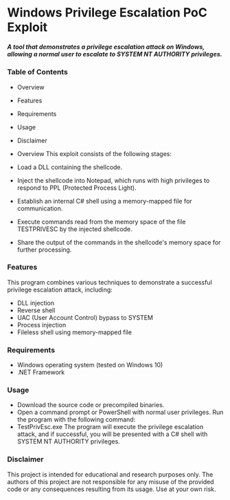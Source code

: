 # Windows Privilege Escalation PoC Exploit
##### A tool that demonstrates a privilege escalation attack on Windows, allowing a normal user to escalate to SYSTEM NT AUTHORITY privileges.

### Table of Contents
- Overview
- Features
- Requirements
- Usage
- Disclaimer
- Overview
This exploit consists of the following stages:

- Load a DLL containing the shellcode.
- Inject the shellcode into Notepad, which runs with high privileges to respond to PPL (Protected Process Light).
- Establish an internal C# shell using a memory-mapped file for communication.
- Execute commands read from the memory space of the file TESTPRIVESC by the injected shellcode.
- Share the output of the commands in the shellcode's memory space for further processing.
### Features
This program combines various techniques to demonstrate a successful privilege escalation attack, including:

- DLL injection
- Reverse shell
- UAC (User Account Control) bypass to SYSTEM
- Process injection
-  Fileless shell using memory-mapped file
### Requirements
- Windows operating system (tested on Windows 10)
- .NET Framework
### Usage
- Download the source code or precompiled binaries.
- Open a command prompt or PowerShell with normal user privileges.
Run the program with the following command:
- TestPrivEsc.exe
The program will execute the privilege escalation attack, and if successful, you will be presented with a C# shell with SYSTEM NT AUTHORITY privileges.
### Disclaimer
This project is intended for educational and research purposes only. The authors of this project are not responsible for any misuse of the provided code or any consequences resulting from its usage. Use at your own risk.

